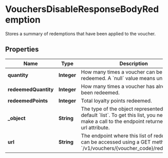 

# VouchersDisableResponseBodyRedemption

Stores a summary of redemptions that have been applied to the voucher.

## Properties

| Name | Type | Description |
|------------ | ------------- | ------------- |
|**quantity** | **Integer** | How many times a voucher can be redeemed. A &#x60;null&#x60; value means unlimited. |
|**redeemedQuantity** | **Integer** | How many times a voucher has already been redeemed. |
|**redeemedPoints** | **Integer** | Total loyalty points redeemed. |
|**_object** | **String** | The type of the object represented is by default &#x60;list&#x60;. To get this list, you need to make a call to the endpoint returned in the url attribute. |
|**url** | **String** | The endpoint where this list of redemptions can be accessed using a GET method. &#x60;/v1/vouchers/{voucher_code}/redemptions&#x60; |



